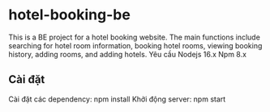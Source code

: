 # hotel-booking-be
This is a BE project for a hotel booking website. The main functions include searching for hotel room information, booking hotel rooms, viewing booking history, adding rooms, and adding hotels.
Yêu cầu
Nodejs 16.x
Npm 8.x
## Cài đặt
Cài đặt các dependency: npm install
Khởi động server: npm start
